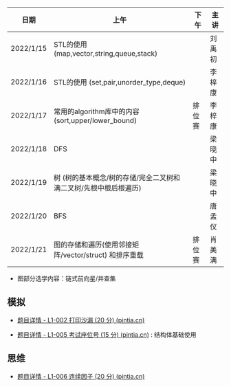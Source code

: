 | 日期      | 上午                                                         | 下午   | 主讲   |
| --------- | ------------------------------------------------------------ | ------ | ------ |
| 2022/1/15 | STL的使用(map,vector,string,queue,stack)                     |        | 刘禹初 |
| 2022/1/16 | STL的使用 (set,pair,unorder_type,deque)                      |        | 李梓康 |
| 2022/1/17 | 常用的algorithm库中的内容(sort,upper/lower_bound)            | 排位赛 | 李梓康 |
| 2022/1/18 | DFS                                                          |        | 梁晓中 |
| 2022/1/19 | 树   (树的基本概念/树的存储/完全二叉树和满二叉树/先根中根后根遍历) |        | 梁晓中 |
| 2022/1/20 | BFS                                                          |        | 唐孟仪 |
| 2022/1/21 | 图的存储和遍历(使用邻接矩阵/vector/struct) 和排序重载        | 排位赛 | 肖美满 |

- 图部分选学内容：链式前向星/并查集

## 模拟

- [题目详情 - L1-002 打印沙漏 (20 分) (pintia.cn)](https://pintia.cn/problem-sets/994805046380707840/problems/994805145370476544)

- [题目详情 - L1-005 考试座位号 (15 分) (pintia.cn)](https://pintia.cn/problem-sets/994805046380707840/problems/994805140211482624) : 结构体基础使用

## 思维

- [题目详情 - L1-006 连续因子 (20 分) (pintia.cn)](https://pintia.cn/problem-sets/994805046380707840/problems/994805138600869888)